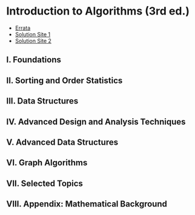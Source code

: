 # Introduction to Algorithms (3rd ed.)
- [Errata](https://www.cs.dartmouth.edu/~thc/clrs-bugs/bugs-3e.php)
- [Solution Site 1](https://sites.math.rutgers.edu/~ajl213/CLRS/CLRS.html)
- [Solution Site 2](https://walkccc.me/CLRS/)

## I. Foundations



## II. Sorting and Order Statistics



## III. Data Structures


## IV. Advanced Design and Analysis Techniques

## V. Advanced Data Structures

## VI. Graph Algorithms

## VII. Selected Topics

## VIII. Appendix: Mathematical Background


